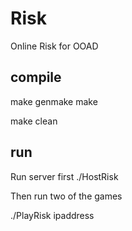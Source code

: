 Risk
====

Online Risk for OOAD

compile
-------

make genmake
make

make clean

run
---

Run server first 
./HostRisk

Then run two of the games

./PlayRisk ipaddress